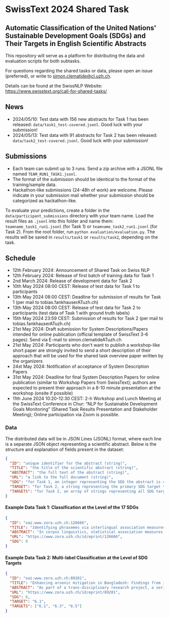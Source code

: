 # SwissText 2024 Shared Task

## Automatic Classification of the United Nations' Sustainable Development Goals (SDGs) and Their Targets in English Scientific Abstracts

This repository will serve as a platform for distributing the data and evaluation scripts for both subtasks.

For questions regarding the shared tasks or data, please open an issue (preferred), or write to simon.clematide@cl.uzh.ch.

Details can be found at the SwissNLP Website: https://www.swisstext.org/call-for-shared-tasks/

## News

- 2024/05/10: Test data with 156 new abstracts for Task 1 has been released:
  `data/task1_test-covered.jsonl`. Good luck with your submission!
- 2024/05/13: Test data with 91 abstracts for Task 2 has been released:
  `data/task2_test-covered.jsonl`. Good luck with your submission!

## Submissions

- Each team can submit up to 3 runs. Send a zip archive with a JSONL file named `TEAM_RUN1_TASK1.jsonl`.
- The format of the submission should be identical to the format of the training/sample data.
- Hackathon-like submissions (24-48h of work) are welcome. Please indicate in your submission mail whether your submission should be categorized as hackathon-like.

To evaluate your predictions, create a folder in the `data/participant_submissions` directory with your team name. Load the result files as `.jsonl` into this folder and name them: `teamname_task1_run1.jsonl` (for Task 1) or `teamname_task2_run1.jsonl` (for Task 2). From the root folder, run `python evaluation/evaluation.py`. The results will be saved in `results/task1` or `results/task2`, depending on the task.


## Schedule

- 12th February 2024: Announcement of Shared Task on Swiss NLP
- 12th February 2024: Release of first batch of training data for Task 1
- 2nd March 2024: Release of development data for Task 2
- 10th May 2024 08:00 CEST: Release of test data for Task 1 to participants
- 13th May 2024 08:00 CEST: Deadline for submission of results for Task 1 (per mail to tobias.fankhauserATuzh.ch)
- 13th May 2024 08:00 CEST: Release of test data for Task 2 to participants (test data of Task 1 with ground truth labels)
- 15th May 2024 23:59 CEST: Submission of results for Task 2 (per mail to tobias.fankhauserATuzh.ch)
- 21st May 2024: Draft submission for System Descriptions/Papers intended for online publication (official template of SwissText 3-6 pages): Send via E-mail to simon.clematideATuzh.ch
- 21st May 2024: Participants who don't want to publish a workshop-like short paper are strongly invited to send a short description of their approach that will be used for the shared task overview paper written by the organizers
- 24st May 2024: Notification of acceptance of System Description Papers
- 31st May 2024: Deadline for final System Description Papers for online publication (similar to Workshop Papers from SwissText); authors are expected to present their approach in a 8-10 minute presentation at the workshop (onsite if possible)
- 11th June 2024 10:20-12:30 CEST: 2-h Workshop and Lunch Meeting at the SwissText Conference in Chur: “NLP for Sustainable Development Goals Monitoring” (Shared Task Results Presentation and Stakeholder Meeting); Online participation via Zoom is possible.

### Data

The distributed data will be in JSON Lines (JSONL) format, where each line is a separate JSON object representing a scientific abstract. Below is the structure and explanation of fields present in the dataset:

```json
{
  "ID": "unique identifier for the abstract (string)",
  "TITLE": "the title of the scientific abstract (string)",
  "ABSTRACT": "the full text of the abstract (string)",
  "URL": "a link to the full document (string)",
  "SDG": "for Task 1, an integer representing the SDG the abstract is classified under. SDGs are numbered from 0 to 17, where 0 represents the ‘non-relevant’ category.",
  "TARGET": "for Task 2, a string representing the primary SDG target the abstract addresses",
  "TARGETS": "for Task 2, an array of strings representing all SDG targets the abstract addresses"
}
```

#### Example Data Task 1: Classification at the Level of the 17 SDGs

```json
{
  "ID": "oai:www.zora.uzh.ch:126666",
  "TITLE": "Identifying phrasemes via interlingual association measures - A data-driven approach on dependency-parsed and word-aligned parallel corpora",
  "ABSTRACT": "In corpus linguistics, statistical association measures play a major role in identifying collocations such as ‘play’ and ‘role’ in ‘play a role’.  Those two words that appear considerably more often in the same context than one would expect from a random distribution are collocates.  They typically constitute meaning beyond the bare combination of both words’ semantics.\r\nWe employ the same association measures on interlingual word co-occurrences based on statistical word alignment and combine them with intralingual association measures on syntactical dependency relations in order to identify phrasemes.  Support verb constructions exemplify our approach.  They are characterized by the respective verb contributing little to the semantics of the whole construction, which we can determine with the aid of our intralingual association measures.",
  "URL": "https://www.zora.uzh.ch/id/eprint/126666",
  "SDG": 0
}
```

#### Example Data Task 2: Multi-label Classification at the Level of SDG Targets

```json
{
  "ID": "oai:www.zora.uzh.ch:89201",
  "TITLE": "Enhancing arsenic mitigation in Bangladesh: Findings from institutional, psychological, and technical investigations",
  "ABSTRACT": "As part of a trans-disciplinary research project, a series of surveys and interventions were conducted in different arsenic-affected regions of rural Bangladesh. Surveys of institutional stakeholders identified deep tubewells and piped water systems as the most preferred options, and the same preferences were found in household surveys of populations at risk. Psychological surveys revealed that these two technologies were well-supported by potential users, with self-efficacy and social norms being the principle factors driving behavior change. The principle drawbacks of deep tubewells are that installation costs are too high for most families to own private wells, and that for various socio-cultural-religious reasons, people are not willing to walk long distances to access communal tubewells. In addition, water sector planners have reservations about greater exploitation of the deep aquifer, out of concern for current or future geogenic contamination. Groundwater models and field studies have shown that in the great majority of the affected areas, the risk of arsenic contamination of deep groundwater is small; salinity, iron, and manganese are more likely to pose problems. These constituents can in some cases be avoided by exploiting an intermediate depth aquifer of good chemical quality, which is hydraulically and geochemically separate from the arsenic-contaminated shallow aquifer. Deep tubewells represent a technically sound option throughout much of the arsenic-affected regions, and future mitigation programs should build on and accelerate construction of deep tubewells. Utilization of deep tubewells, however, could be improved by increasing the tubewell density (which requires stronger financial support) to reduce travel times, by considering water quality in a holistic way, and by accompanying tubewell installation with motivational interventions based on psychological factors. By combining findings from technical and social sciences, the efficiency and success of arsenic mitigation in general - and installation of deep tubewells in particular - can be significantly enhanced.",
  "URL": "https://www.zora.uzh.ch/id/eprint/89201",
  "SDG": 6,
  "TARGET": "6.1",
  "TARGETS": ["6.1", "6.3", "6.5"]
}
```
